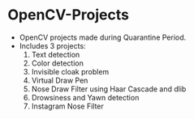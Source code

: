 # OpenCV-Projects
* OpenCV projects made during Quarantine Period.
* Includes 3 projects:
  1. Text detection
  2. Color detection
  3. Invisible cloak problem
  4. Virtual Draw Pen
  5. Nose Draw Filter using Haar Cascade and dlib
  6. Drowsiness and Yawn detection
  7. Instagram Nose Filter
